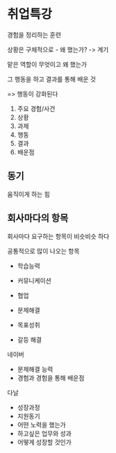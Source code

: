 # 취업특강



경험을 정리하는 훈련

상황은 구체적으로 - 왜 했는가? -> 계기

맡은 역할이 무엇이고 왜 했는가

그 행동을 하고 결과를 통해 배운 것

=> 행동이 강화된다



1. 주요 경험/사건
2. 상황
3. 과제
4. 행동
5. 결과
6. 배운점







## 동기

움직이게 하는 힘





## 회사마다의 항목

회사마다 요구하는 항목이 비슷비슷 하다



공통적으로 많이 나오는 항목

- 학습능력

- 커뮤니케이션

- 협업

- 문제해결

- 목표성취
- 갈등 해결



네이버

- 문제해결 능력
- 경험과 경험을 통해 배운점



다날

- 성장과정
- 지원동기
- 어떤 노력을 했는가
- 하고싶은 업무와 성과
- 어떻게 성장할 것인가